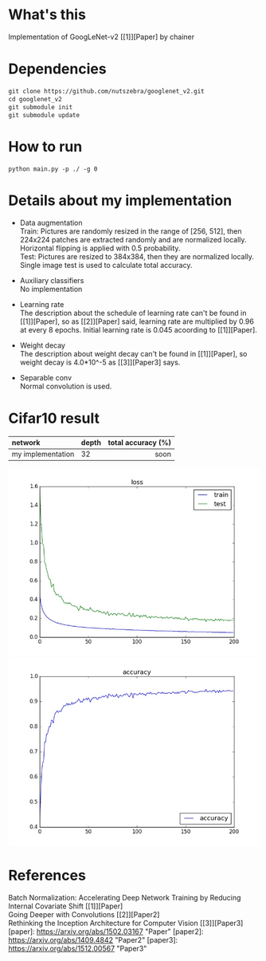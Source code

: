 # What's this
Implementation of GoogLeNet-v2 [[1]][Paper] by chainer


# Dependencies

    git clone https://github.com/nutszebra/googlenet_v2.git
    cd googlenet_v2
    git submodule init
    git submodule update

# How to run
    python main.py -p ./ -g 0 


# Details about my implementation

* Data augmentation  
Train: Pictures are randomly resized in the range of [256, 512], then 224x224 patches are extracted randomly and are normalized locally. Horizontal flipping is applied with 0.5 probability.  
Test: Pictures are resized to 384x384, then they are normalized locally. Single image test is used to calculate total accuracy. 

* Auxiliary classifiers  
No implementation

* Learning rate  
The description about the schedule of learning rate can't be found in [[1]][Paper], so  as [[2]][Paper] said, learning rate are multiplied by 0.96 at every 8 epochs. Initial learning rate is 0.045 acoording to [[1]][Paper].

* Weight decay  
The description about weight decay can't be found in [[1]][Paper], so weight decay is 4.0*10^-5 as [[3]][Paper3] says.

* Separable conv  
Normal convolution is used.


# Cifar10 result

| network              | depth  | total accuracy (%) |
|:---------------------|--------|-------------------:|
| my implementation    | 32     | soon               |

<img src="https://github.com/nutszebra/googlenet_v2/blob/master/loss.jpg" alt="loss" title="loss">
<img src="https://github.com/nutszebra/googlenet_v2/blob/master/accuracy.jpg" alt="total accuracy" title="total accuracy">

# References
Batch Normalization: Accelerating Deep Network Training by Reducing Internal Covariate Shift [[1]][Paper]  
Going Deeper with Convolutions [[2]][Paper2]  
Rethinking the Inception Architecture for Computer Vision [[3]][Paper3]  
[paper]: https://arxiv.org/abs/1502.03167 "Paper"
[paper2]: https://arxiv.org/abs/1409.4842 "Paper2"
[paper3]: https://arxiv.org/abs/1512.00567 "Paper3"
